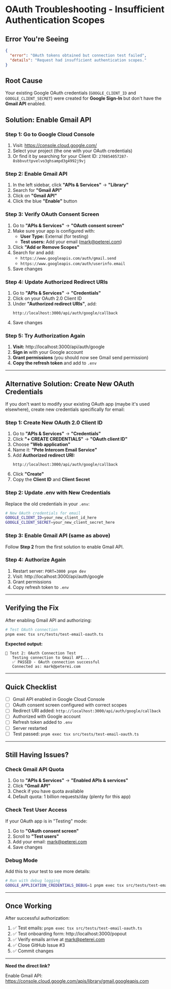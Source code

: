 # OAuth Troubleshooting - Insufficient Authentication Scopes

## Error You're Seeing

```json
{
  "error": "OAuth tokens obtained but connection test failed",
  "details": "Request had insufficient authentication scopes."
}
```

## Root Cause

Your existing Google OAuth credentials (`GOOGLE_CLIENT_ID` and `GOOGLE_CLIENT_SECRET`) were created for **Google Sign-In** but don't have the **Gmail API** enabled.

## Solution: Enable Gmail API

### Step 1: Go to Google Cloud Console

1. Visit: https://console.cloud.google.com/
2. Select your project (the one with your OAuth credentials)
3. Or find it by searching for your Client ID: `270854057287-8sbbvuttpvelvo3ghsampd3g4992j9vj`

### Step 2: Enable Gmail API

1. In the left sidebar, click **"APIs & Services"** → **"Library"**
2. Search for **"Gmail API"**
3. Click on **"Gmail API"**
4. Click the blue **"Enable"** button

### Step 3: Verify OAuth Consent Screen

1. Go to **"APIs & Services"** → **"OAuth consent screen"**
2. Make sure your app is configured with:
   - **User Type:** External (for testing)
   - **Test users:** Add your email (mark@peterei.com)
3. Click **"Add or Remove Scopes"**
4. Search for and add:
   - `https://www.googleapis.com/auth/gmail.send`
   - `https://www.googleapis.com/auth/userinfo.email`
5. Save changes

### Step 4: Update Authorized Redirect URIs

1. Go to **"APIs & Services"** → **"Credentials"**
2. Click on your OAuth 2.0 Client ID
3. Under **"Authorized redirect URIs"**, add:
   ```
   http://localhost:3000/api/auth/google/callback
   ```
4. Save changes

### Step 5: Try Authorization Again

1. **Visit:** http://localhost:3000/api/auth/google
2. **Sign in** with your Google account
3. **Grant permissions** (you should now see Gmail send permission)
4. **Copy the refresh token** and add to `.env`

---

## Alternative Solution: Create New OAuth Credentials

If you don't want to modify your existing OAuth app (maybe it's used elsewhere), create new credentials specifically for email:

### Step 1: Create New OAuth 2.0 Client ID

1. Go to **"APIs & Services"** → **"Credentials"**
2. Click **"+ CREATE CREDENTIALS"** → **"OAuth client ID"**
3. Choose **"Web application"**
4. Name it: **"Pete Intercom Email Service"**
5. Add **Authorized redirect URI:**
   ```
   http://localhost:3000/api/auth/google/callback
   ```
6. Click **"Create"**
7. Copy the **Client ID** and **Client Secret**

### Step 2: Update .env with New Credentials

Replace the old credentials in your `.env`:

```bash
# New OAuth credentials for email
GOOGLE_CLIENT_ID=your_new_client_id_here
GOOGLE_CLIENT_SECRET=your_new_client_secret_here
```

### Step 3: Enable Gmail API (same as above)

Follow **Step 2** from the first solution to enable Gmail API.

### Step 4: Authorize Again

1. Restart server: `PORT=3000 pnpm dev`
2. Visit: http://localhost:3000/api/auth/google
3. Grant permissions
4. Copy refresh token to `.env`

---

## Verifying the Fix

After enabling Gmail API and authorizing:

```bash
# Test OAuth connection
pnpm exec tsx src/tests/test-email-oauth.ts
```

**Expected output:**
```
📝 Test 2: OAuth Connection Test
   Testing connection to Gmail API...
   ✅ PASSED - OAuth connection successful
   Connected as: mark@peterei.com
```

---

## Quick Checklist

- [ ] Gmail API enabled in Google Cloud Console
- [ ] OAuth consent screen configured with correct scopes
- [ ] Redirect URI added: `http://localhost:3000/api/auth/google/callback`
- [ ] Authorized with Google account
- [ ] Refresh token added to `.env`
- [ ] Server restarted
- [ ] Test passed: `pnpm exec tsx src/tests/test-email-oauth.ts`

---

## Still Having Issues?

### Check Gmail API Quota

1. Go to **"APIs & Services"** → **"Enabled APIs & services"**
2. Click **"Gmail API"**
3. Check if you have quota available
4. Default quota: 1 billion requests/day (plenty for this app)

### Check Test User Access

If your OAuth app is in "Testing" mode:

1. Go to **"OAuth consent screen"**
2. Scroll to **"Test users"**
3. Add your email: mark@peterei.com
4. Save changes

### Debug Mode

Add this to your test to see more details:

```bash
# Run with debug logging
GOOGLE_APPLICATION_CREDENTIALS_DEBUG=1 pnpm exec tsx src/tests/test-email-oauth.ts
```

---

## Once Working

After successful authorization:

1. ✅ Test emails: `pnpm exec tsx src/tests/test-email-oauth.ts`
2. ✅ Test onboarding form: http://localhost:3000/popout
3. ✅ Verify emails arrive at mark@peterei.com
4. ✅ Close GitHub Issue #3
5. ✅ Commit changes

---

**Need the direct link?**

Enable Gmail API: https://console.cloud.google.com/apis/library/gmail.googleapis.com